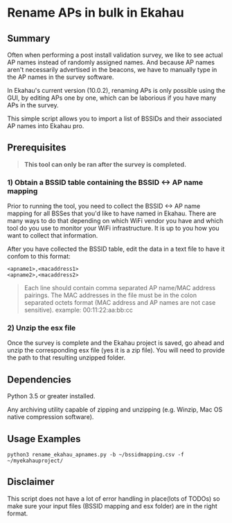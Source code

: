 # Rename APs in bulk in Ekahau

## Summary

Often when performing a post install validation survey, we like to see actual AP
names instead of randomly assigned names. And because AP names aren't
necessarily advertised in the beacons, we have to manually type in the AP names
in the survey software.

In Ekahau's current version (10.0.2), renaming APs is only possible using the
GUI, by editing APs one by one, which can be laborious if you have many APs in
the survey.

This simple script allows you to import a list of BSSIDs and their associated AP
names into Ekahau pro.

## Prerequisites

> **This tool can only be ran after the survey is completed.**

### 1) Obtain a BSSID table containing the BSSID <-> AP name mapping

Prior to running the tool, you need to collect the BSSID <-> AP name mapping
for all BSSes that you'd like to have named in Ekahau.
There are many ways to do that depending on which WiFi vendor you have and which
tool do you use to monitor your WiFi infrastructure. It is up to you how you
want to collect that information.

After you have collected the BSSID table, edit the data in a text file to have
it confom to this format:

```
<apname1>,<macaddress1>
<apname2>,<macaddress2>
```
> Each line should contain comma separated AP name/MAC address pairings.
> The MAC addresses in the file must be in the colon separated octets 
> format (MAC address and AP names are not case sensitive).
> example: 00:11:22:aa:bb:cc

### 2)  Unzip the esx file

Once the survey is complete and the Ekahau project is saved, go ahead and
unzip the corresponding esx file (yes it is a zip file). You will need to
provide the path to that resulting unzipped folder.

## Dependencies

Python 3.5 or greater installed.

Any archiving utility capable of zipping and unzipping (e.g. Winzip, Mac OS
native compression software).

## Usage Examples

`python3 rename_ekahau_apnames.py -b ~/bssidmapping.csv -f ~/myekahauproject/`

## Disclaimer

This script does not have a lot of error handling in place(lots of TODOs) so
make sure your input files (BSSID mapping and esx folder) are in the right
format.
